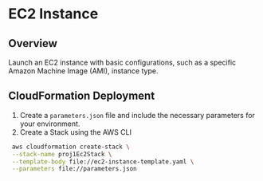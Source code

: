 # EC2 Instance

## Overview

Launch an EC2 instance with basic configurations, such as a specific Amazon Machine Image (AMI), instance type.

## CloudFormation Deployment

1. Create a `parameters.json` file and include the necessary parameters for your environment.
2. Create a Stack using the AWS CLI

```bash
 aws cloudformation create-stack \
 --stack-name proj1Ec2Stack \
 --template-body file://ec2-instance-template.yaml \
 --parameters file://parameters.json
```
